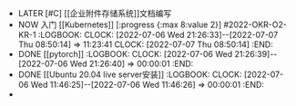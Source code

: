 - LATER [#C] [[企业附件存储系统]]文档编写
- NOW 入门 [[Kubernetes]] [:progress {:max 8:value 2}] #2022-OKR-O2-KR-1
  :LOGBOOK:
  CLOCK: [2022-07-06 Wed 21:26:33]--[2022-07-07 Thu 08:50:14] =>  11:23:41
  CLOCK: [2022-07-07 Thu 08:50:14]
  :END:
- DONE [[pytorch]]
  :LOGBOOK:
  CLOCK: [2022-07-06 Wed 21:26:39]--[2022-07-06 Wed 21:26:40] =>  00:00:01
  :END:
- DONE [[Ubuntu 20.04 live server安装]]
  :LOGBOOK:
  CLOCK: [2022-07-06 Wed 11:46:25]--[2022-07-06 Wed 11:46:26] =>  00:00:01
  :END:
-